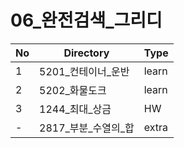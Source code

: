 # 06_완전검색_그리디

| No | Directory | Type |
|---|---|---|
| 1 | 5201_컨테이너_운반 | learn |
| 2 | 5202_화물도크 | learn |
| 3 | 1244_최대_상금 | HW |
| - | 2817_부분_수열의_합 | extra |
